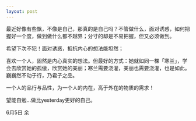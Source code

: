 ```yaml
---
layout: post
---
```

 
最近好像有些飘，不像是自己，那真的是自己吗？不管做什么，面对诱惑，如何把握好一个度，做到做什么都不越界；分寸的却是不易把握，但又必须做到。

希望下次不犯！面对诱惑，抵抗内心的想法能坦然；

喜欢一个人，固然是内心真实的想法。但最好的方式：她就如同一棵「寒兰」，学会去欣赏她的孤傲，欣赏她的美丽；寒兰需要浇灌，美丽也需要浇灌，也是如此。巍巍然不动于行，乃君子之品。

一个人的品行与品性，为一个人的内在，高于外在的物质的需求！

望能自勉...做比yesterday更好的自己。

6月5日 余